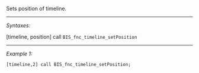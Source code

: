 Sets position of timeline.


---
*Syntaxes:*

[timeline, position] call `BIS_fnc_timeline_setPosition`

---
*Example 1:*

```sqf
[timeline,2] call BIS_fnc_timeline_setPosition;
```